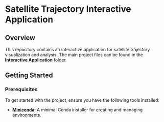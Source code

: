 # Satellite Trajectory Interactive Application

## Overview
This repository contains an interactive application for satellite trajectory visualization and analysis. The main project files can be found in the **Interactive Application** folder.

## Getting Started

### Prerequisites
To get started with the project, ensure you have the following tools installed:
- **[Miniconda](https://docs.conda.io/en/latest/miniconda.html)**: A minimal Conda installer for creating and managing environments.


